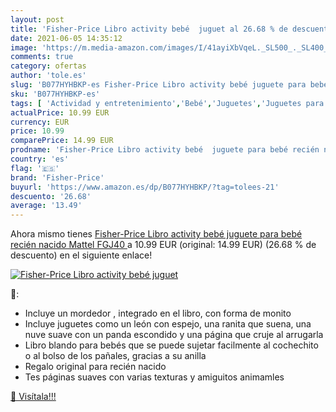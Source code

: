 ```yaml
---
layout: post
title: 'Fisher-Price Libro activity bebé  juguet al 26.68 % de descuento'
date: 2021-06-05 14:35:12
image: 'https://m.media-amazon.com/images/I/41ayiXbVqeL._SL500_._SL400_.jpg'
comments: true
category: ofertas
author: 'tole.es'
slug: 'B077HYHBKP-es Fisher-Price Libro activity bebé juguete para bebé recién...'
sku: 'B077HYHBKP-es'
tags: [ 'Actividad y entretenimiento','Bebé','Juguetes','Juguetes para Bebés y primera infancia','Juguetes para bebés','Juguetes y juegos','Libros blandos para bebé','fisher-price','mattel', ]
actualPrice: 10.99 EUR
currency: EUR
price: 10.99
comparePrice: 14.99 EUR
prodname: 'Fisher-Price Libro activity bebé  juguete para bebé recién nacido  Mattel FGJ40 '
country: 'es'
flag: '🇪🇸'
brand: 'Fisher-Price'
buyurl: 'https://www.amazon.es/dp/B077HYHBKP/?tag=tolees-21'
descuento: '26.68'
average: '13.49'
---
```


Ahora mismo tienes [Fisher-Price Libro activity bebé  juguete para bebé recién nacido  Mattel FGJ40 ](https://www.amazon.es/dp/B077HYHBKP/?tag=tolees-21) a 10.99 EUR (original: 14.99 EUR) (26.68 %  de descuento) en el siguiente enlace!

[![Fisher-Price Libro activity bebé  juguet](https://m.media-amazon.com/images/I/41ayiXbVqeL._SL500_._SL400_.jpg)](https://www.amazon.es/dp/B077HYHBKP/?tag=tolees-21)

🔎:

- Incluye un mordedor , integrado en el libro, con forma de monito
- Incluye juguetes como un león con espejo, una ranita que suena, una nuve suave con un panda escondido y una página que cruje al arrugarla
- Libro blando para bebés que se puede sujetar facilmente al cochechito o al bolso de los pañales, gracias a su anilla
- Regalo original para recién nacido
- Tes páginas suaves con varias texturas y amiguitos animamles

[🛒 Visítala!!!](https://www.amazon.es/dp/B077HYHBKP/?tag=tolees-21)
